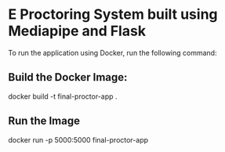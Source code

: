 # E Proctoring System built using Mediapipe and Flask

To run the application using Docker, run the following command:

## Build the Docker Image:

docker build -t final-proctor-app .

## Run the Image

docker run -p 5000:5000 final-proctor-app